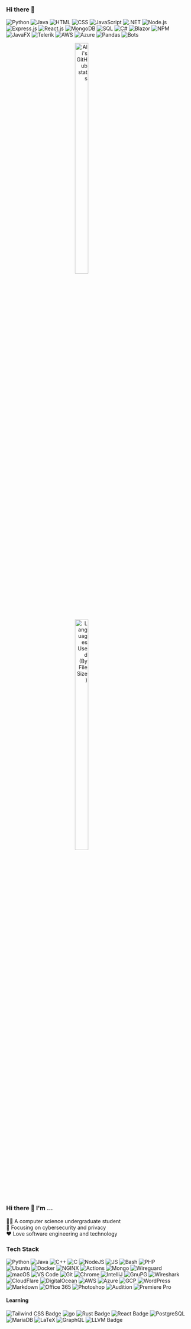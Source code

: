 ### Hi there 👋

![Python](https://img.shields.io/badge/Python-3776AB?logo=python&logoColor=fff&style=flat-square)
![Java](https://img.shields.io/badge/Java-007396?logo=openjdk&logoColor=fff&style=flat-square)
![HTML](https://img.shields.io/badge/HTML-E34F26?logo=html5&logoColor=fff&style=flat-square)
![CSS](https://img.shields.io/badge/CSS-1572B6?logo=css3&logoColor=fff&style=flat-square)
![JavaScript](https://img.shields.io/badge/JavaScript-F7DF1E?logo=javascript&logoColor=fff&style=flat-square)
![.NET](https://img.shields.io/badge/.NET-512BD4?logo=.net&logoColor=fff&style=flat-square)
![Node.js](https://img.shields.io/badge/Node.js-393?logo=nodedotjs&logoColor=fff&style=flat-square)
![Express.js](https://img.shields.io/badge/Express.js-000?logo=express&logoColor=fff&style=flat-square)
![React.js](https://img.shields.io/badge/React.js-61DAFB?logo=react&logoColor=fff&style=flat-square)
![MongoDB](https://img.shields.io/badge/MongoDB-47A248?logo=mongodb&logoColor=fff&style=flat-square)
![SQL](https://img.shields.io/badge/SQL-4479A1?logo=postgresql&logoColor=fff&style=flat-square)
![C#](https://img.shields.io/badge/C%23-239120?logo=csharp&logoColor=fff&style=flat-square)
![Blazor](https://img.shields.io/badge/Blazor-512BD4?logo=.net&logoColor=fff&style=flat-square)
![NPM](https://img.shields.io/badge/NPM-CB3837?logo=npm&logoColor=fff&style=flat-square)
![JavaFX](https://img.shields.io/badge/JavaFX-007396?logo=java&logoColor=fff&style=flat-square)
![Telerik](https://img.shields.io/badge/Telerik-8CBF3F?logo=telerik&logoColor=fff&style=flat-square)
![AWS](https://img.shields.io/badge/AWS-232F3E?logo=amazonaws&logoColor=fff&style=flat-square)
![Azure](https://img.shields.io/badge/Azure-0089D6?logo=microsoftazure&logoColor=fff&style=flat-square)
![Pandas](https://img.shields.io/badge/Pandas-150458?logo=pandas&logoColor=fff&style=flat-square)
![Bots](https://img.shields.io/badge/Bots-00B48A?logo=robotframework&logoColor=fff&style=lat-square)

  <div align="right" style="display: inline-block;">
    <a href="https://github.com/anuraghazra/github-readme-stats">
      <img src="https://github-readme-stats.vercel.app/api?username=eldorbek2001&layout=compact&hide=css,scss,ActionScript,Makefile&langs_count=10&theme=ayu-mirage&hide_border=true&role=OWNER,ORGANIZATION_MEMBER,COLLABORATOR&exclude_repo=simple-badges" width="40%" alt="Ali's GitHub stats">
    </a>
    <br>
    <img src="https://github-readme-stats-one-bice.vercel.app/api/top-langs/?username=eldorbek2001&layout=compact&hide=css,scss,ActionScript,Makefile&langs_count=8&theme=ayu-mirage&hide_border=true&custom_title=Languages%20Used%20(By%20File%20Size)&role=OWNER,ORGANIZATION_MEMBER,COLLABORATOR&exclude_repo=simple-badges" width="40%" alt="Languages Used (By File Size)">
  </div>


### Hi there 👋 I'm ...
👨‍🎓 A computer science undergraduate student  
🔎 Focusing on cybersecurity and privacy  
❤️ Love software engineering and technology

<!-- Badge generator https://github.com/developStorm/simple-badges  -->

### Tech Stack
![Python](https://img.shields.io/badge/Python-3776AB?logo=python&logoColor=fff&style=flat-square#956f2e0) 
![Java](https://img.shields.io/badge/Java-007396?logo=openjdk&logoColor=fff&style=flat-square#956f2e0) 
![C++](https://img.shields.io/badge/C%2B%2B-00599C?logo=cplusplus&logoColor=fff&style=flat-square#956f2e0)
![C](https://img.shields.io/badge/C-A8B9CC?logo=c&logoColor=fff&style=flat-square#956f2e0) 
![NodeJS](https://img.shields.io/badge/Node.js-393?logo=nodedotjs&logoColor=fff&style=flat-square#956f2e0)
![JS](https://img.shields.io/badge/JS-F7DF1E?logo=javascript&logoColor=fff&style=flat-square#956f2e0)
![Bash](https://img.shields.io/badge/Bash-4EAA25?logo=gnubash&logoColor=fff&style=flat-square#956f2e0)
![PHP](https://img.shields.io/badge/PHP-777BB4?logo=php&logoColor=fff&style=flat-square#956f2e0)  
![Ubuntu](https://img.shields.io/badge/Ubuntu-E95420?logo=ubuntu&logoColor=fff&style=flat-square#956f2e0)
![Docker](https://img.shields.io/badge/Docker-2496ED?logo=docker&logoColor=fff&style=flat-square#956f2e0)
![NGINX](https://img.shields.io/badge/NGINX-009639?logo=nginx&logoColor=fff&style=flat-square#956f2e0)
![Actions](https://img.shields.io/badge/Actions-2088FF?logo=githubactions&logoColor=fff&style=flat-square#956f2e0)
![Mongo](https://img.shields.io/badge/Mongo-47A248?logo=mongodb&logoColor=fff&style=flat-square#956f2e0)
![Wireguard](https://img.shields.io/badge/WireGuard-88171A?logo=wireguard&logoColor=fff&style=flat-square#956f2e0)  
![macOS](https://img.shields.io/badge/macOS-000?logo=apple&logoColor=fff&style=flat-square#956f2e0)
![VS Code](https://img.shields.io/badge/VS%20Code-007ACC?logo=visualstudiocode&logoColor=fff&style=flat-square#956f2e0) 
![Git](https://img.shields.io/badge/Git-F05032?logo=git&logoColor=fff&style=flat-square#956f2e0)
![Chrome](https://img.shields.io/badge/Chrome-4285F4?logo=googlechrome&logoColor=fff&style=flat-square#956f2e0) 
![IntelliJ](https://img.shields.io/badge/IntelliJ-000?logo=intellijidea&logoColor=fff&style=flat-square#956f2e0)
![GnuPG](https://img.shields.io/badge/GnuPG-0093DD?logo=gnuprivacyguard&logoColor=fff&style=flat-square#956f2e0)
![Wireshark](https://img.shields.io/badge/Wireshark-1679A7?logo=wireshark&logoColor=fff&style=flat-square#956f2e0)  
![CloudFlare](https://img.shields.io/badge/Cloudflare-F38020?logo=cloudflare&logoColor=fff&style=flat-square#956f2e0)
![DigitalOcean](https://img.shields.io/badge/DigitalOcean-0080FF?logo=digitalocean&logoColor=fff&style=flat-square#956f2e0)
![AWS](https://img.shields.io/badge/AWS-232F3E?logo=amazonaws&logoColor=fff&style=flat-square#956f2e0)
![Azure](https://img.shields.io/badge/Azure-0078D4?logo=microsoftazure&logoColor=fff&style=flat-square#956f2e0)
![GCP](https://img.shields.io/badge/GCP-4285F4?logo=googlecloud&logoColor=fff&style=flat-square#956f2e0)
![WordPress](https://img.shields.io/badge/WordPress-21759B?logo=wordpress&logoColor=fff&style=flat-square#956f2e0)  
![Markdown](https://img.shields.io/badge/Markdown-000?logo=markdown&logoColor=fff&style=flat-square#956f2e0)
![Office 365](https://img.shields.io/badge/Office%20365-D83B01?logo=microsoftoffice&logoColor=fff&style=flat-square#956f2e0) 
![Photoshop](https://img.shields.io/badge/Photoshop-31A8FF?logo=adobephotoshop&logoColor=fff&style=flat-square#956f2e0)
![Audition](https://img.shields.io/badge/Adobe%20Audition-6CBDAD?logo=adobeaudition&logoColor=fff&style=flat-square#956f2e0)
![Premiere Pro](https://img.shields.io/badge/Premiere%20Pro-99F?logo=adobepremierepro&logoColor=fff&style=flat-square#956f2e0)

<!-- ![WebAuthn](https://img.shields.io/badge/WebAuthn-3423A6?logo=webauthn&logoColor=fff&style=flat-square#956f2e0) -->
<!-- ![Minecraft](https://img.shields.io/badge/Minecraft-62B47A?logo=minecraft&logoColor=fff&style=flat-square#956f2e0)  -->


#### Learning
![Tailwind CSS Badge](https://img.shields.io/badge/Tailwind-06B6D4?logo=tailwindcss&logoColor=fff&style=flat-square)
![go](https://img.shields.io/badge/Go-00ADD8?logo=go&logoColor=fff&style=flat-square#956f2e0) 
![Rust Badge](https://img.shields.io/badge/Rust-000?logo=rust&logoColor=fff&style=flat-square)
![React Badge](https://img.shields.io/badge/React-61DAFB?logo=react&logoColor=000&style=flat-square)
![PostgreSQL](https://img.shields.io/badge/PostgreSQL-4169E1?logo=postgresql&logoColor=fff&style=flat-square#956f2e0)
![MariaDB](https://img.shields.io/badge/MariaDB-003545?logo=mariadb&logoColor=fff&style=flat-square#956f2e0)
![LaTeX](https://img.shields.io/badge/LaTeX-008080?logo=latex&logoColor=fff&style=flat-square#956f2e0)
![GraphQL](https://img.shields.io/badge/GraphQL-E434AA?logo=graphql&logoColor=fff&style=flat-square#956f2e0)
![LLVM Badge](https://img.shields.io/badge/LLVM-262D3A?logo=llvm&logoColor=fff&style=flat-square)
